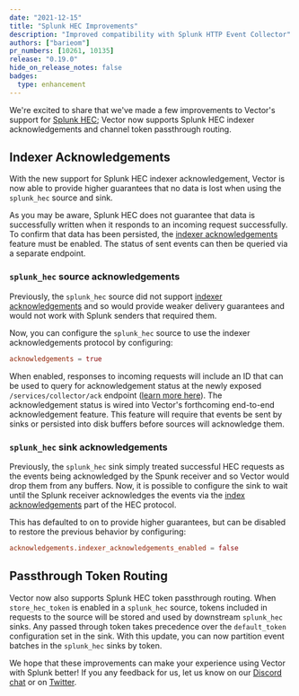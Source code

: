 ```yaml
---
date: "2021-12-15"
title: "Splunk HEC Improvements"
description: "Improved compatibility with Splunk HTTP Event Collector"
authors: ["barieom"]
pr_numbers: [10261, 10135]
release: "0.19.0"
hide_on_release_notes: false
badges:
  type: enhancement
---
```


We're excited to share that we've made a few improvements to Vector's support
for [Splunk HEC][Splunk HEC]; Vector now supports Splunk HEC indexer
acknowledgements and channel token passthrough routing.

## Indexer Acknowledgements

With the new support for Splunk HEC indexer acknowledgement, Vector is now able
to provide higher guarantees that no data is lost when using the `splunk_hec`
source and sink.

As you may be aware, Splunk HEC does not guarantee that data is successfully
written when it responds to an incoming request successfully. To confirm that data has been persisted, the [indexer acknowledgements][indexer] feature must be enabled. The status of sent events can then be queried via a separate endpoint.

### `splunk_hec` source acknowledgements

Previously, the `splunk_hec`  source did not support [indexer
acknowledgements][indexer] and so would provide weaker delivery guarantees and
would not work with Splunk senders that required them.

Now, you can configure the `splunk_hec` source to use the indexer acknowledgements protocol by configuring:

```toml
acknowledgements = true
```

When enabled, responses to incoming requests will include an ID that can be used to query for acknowledgement status at the newly exposed `/services/collector/ack` endpoint ([learn more here][indexer how it works]). The acknowledgement status is wired into Vector's
forthcoming end-to-end acknowledgement feature. This feature will require that
events be sent by sinks or persisted into disk buffers before sources will
acknowledge them.

### `splunk_hec` sink acknowledgements

Previously, the `splunk_hec` sink simply treated successful HEC requests as the
events being acknowledged by the Spunk receiver and so Vector would drop them
from any buffers. Now, it is possible to configure the sink to wait until the
Splunk receiver acknowledges the events via the [index
acknowledgements][indexer] part of the HEC protocol.

This has defaulted to on to provide higher guarantees, but can be disabled to
restore the previous behavior by configuring:

```toml
acknowledgements.indexer_acknowledgements_enabled = false
```

## Passthrough Token Routing

Vector now also supports Splunk HEC token passthrough routing. When
`store_hec_token` is enabled in a `splunk_hec` source, tokens included in
requests to the source will be stored and used by downstream `splunk_hec` sinks.
Any passed through token takes precedence over the `default_token` configuration
set in the sink. With this update, you can now partition event batches in the
`splunk_hec` sinks by token.

We hope that these improvements can make your experience using Vector with
Splunk better! If you any feedback for us, let us know on our [Discord chat] or
on [Twitter].

[Splunk HEC]: https://docs.splunk.com/Documentation/Splunk/8.2.3/Data/UsetheHTTPEventCollector
[indexer]: https://docs.splunk.com/Documentation/Splunk/8.2.3/Data/AboutHECIDXAck
[indexer how it works]: https://master.vector.dev/docs/reference/configuration/sinks/splunk_hec_metrics/#indexer-acknowledgements
[Discord chat]: https://discord.com/invite/dX3bdkF
[Twitter]: https://twitter.com/vectordotdev
